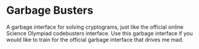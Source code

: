 # Garbage Busters

A garbage interface for solving cryptograms, just like the official online Science Olympiad codebusters interface. Use this garbage interface if you would like to train for the official garbage interface that drives me mad.
